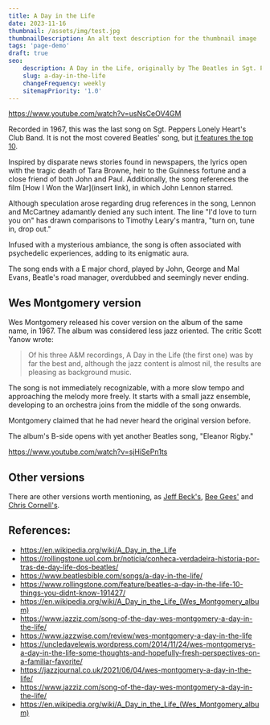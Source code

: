 ```yaml
---
title: A Day in the Life
date: 2023-11-16
thumbnail: /assets/img/test.jpg
thumbnailDescription: An alt text description for the thumbnail image
tags: 'page-demo'
draft: true
seo:
    description: A Day in the Life, originally by The Beatles in Sgt. Pepper's Lonely Hearts Club Band
    slug: a-day-in-the-life
    changeFrequency: weekly
    sitemapPriority: '1.0'
---
```


https://www.youtube.com/watch?v=usNsCeOV4GM

Recorded in 1967, this was the last song on Sgt. Peppers Lonely Heart's Club Band. It is not the most covered Beatles' song, but [it features the top 10](https://www.beatlescovers.nl/covers/statistics.php).

Inspired by disparate news stories found in newspapers, the lyrics open with the tragic death of Tara Browne, heir to the Guinness fortune and a close friend of both John and Paul. Additionally, the song references the film [How I Won the War](insert link), in which John Lennon starred.

Although speculation arose regarding drug references in the song, Lennon and McCartney adamantly denied any such intent. The line "I'd love to turn you on" has drawn comparisons to Timothy Leary's mantra, "turn on, tune in, drop out." 

Infused with a mysterious ambiance, the song is often associated with psychedelic experiences, adding to its enigmatic aura.

The song ends with a E major chord, played by John, George and Mal Evans, Beatle's road manager, overdubbed and seemingly never ending.

## Wes Montgomery version

Wes Montgomery released his cover version on the album of the same name, in 1967. The album was considered less jazz oriented. The critic Scott Yanow wrote:

> Of his three A&M recordings, A Day in the Life (the first one) was by far the best and, although the jazz content is almost nil, the results are pleasing as background music.

The song is not immediately recognizable, with a more slow tempo and approaching the melody more freely. It starts with a small jazz ensemble, developing to an orchestra joins from the middle of the song onwards.

Montgomery claimed that he had never heard the original version before.

The album's B-side opens with yet another Beatles song, "Eleanor Rigby."

https://www.youtube.com/watch?v=sjHiSePn1ts

## Other versions

There are other versions worth mentioning, as [Jeff Beck's](https://youtu.be/rhHNzNO17UM), [Bee Gees'](https://youtu.be/IFcEac7NzEc) and [Chris Cornell's](https://youtu.be/u2pNjgGdU7M).

## References:
* https://en.wikipedia.org/wiki/A_Day_in_the_Life
* https://rollingstone.uol.com.br/noticia/conheca-verdadeira-historia-por-tras-de-day-life-dos-beatles/
* https://www.beatlesbible.com/songs/a-day-in-the-life/
* https://www.rollingstone.com/feature/beatles-a-day-in-the-life-10-things-you-didnt-know-191427/
* https://en.wikipedia.org/wiki/A_Day_in_the_Life_(Wes_Montgomery_album)
* https://www.jazziz.com/song-of-the-day-wes-montgomery-a-day-in-the-life/
* https://www.jazzwise.com/review/wes-montgomery-a-day-in-the-life
* https://uncledavelewis.wordpress.com/2014/11/24/wes-montgomerys-a-day-in-the-life-some-thoughts-and-hopefully-fresh-perspectives-on-a-familiar-favorite/
* https://jazzjournal.co.uk/2021/06/04/wes-montgomery-a-day-in-the-life/
* https://www.jazziz.com/song-of-the-day-wes-montgomery-a-day-in-the-life/
* https://en.wikipedia.org/wiki/A_Day_in_the_Life_(Wes_Montgomery_album)
